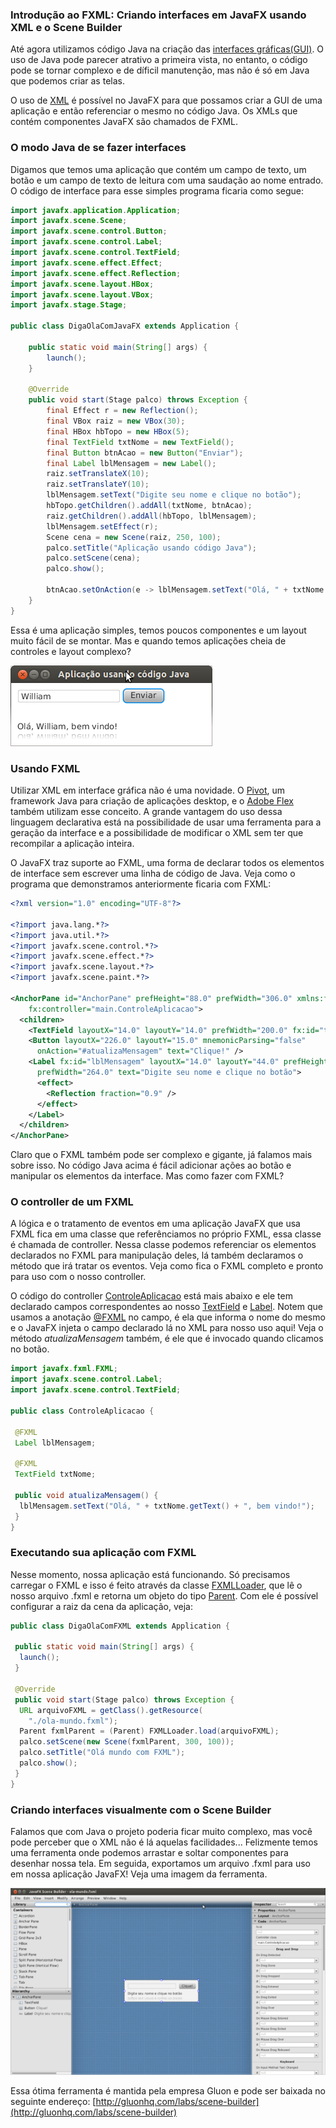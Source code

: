 ### Introdução ao FXML: Criando interfaces em JavaFX usando XML e o Scene Builder

Até agora utilizamos código Java na criação das [interfaces gráficas\(GUI\)](http://pt.wikipedia.org/wiki/Interface_gr%C3%A1fica_do_utilizador). O uso de Java  pode parecer atrativo a primeira vista, no entanto, o código pode se tornar complexo e de díficil manutenção, mas não é só em Java que podemos criar as telas.

O uso de [XML](http://www.w3schools.com/xml/) é possível no JavaFX para que possamos criar a GUI de uma aplicação e então referenciar o mesmo no código Java. Os XMLs que contém componentes JavaFX são chamados de FXML.

### O modo Java de se fazer interfaces

Digamos que temos uma aplicação que contém um campo de texto, um botão e um campo de texto de leitura com uma saudação ao nome entrado. O código de interface para esse simples programa ficaria como segue:

```java
import javafx.application.Application;
import javafx.scene.Scene;
import javafx.scene.control.Button;
import javafx.scene.control.Label;
import javafx.scene.control.TextField;
import javafx.scene.effect.Effect;
import javafx.scene.effect.Reflection;
import javafx.scene.layout.HBox;
import javafx.scene.layout.VBox;
import javafx.stage.Stage;

public class DigaOlaComJavaFX extends Application {

    public static void main(String[] args) {
        launch();
    }

    @Override
    public void start(Stage palco) throws Exception {
        final Effect r = new Reflection();
        final VBox raiz = new VBox(30);
        final HBox hbTopo = new HBox(5);
        final TextField txtNome = new TextField();
        final Button btnAcao = new Button("Enviar");
        final Label lblMensagem = new Label();
        raiz.setTranslateX(10);
        raiz.setTranslateY(10);
        lblMensagem.setText("Digite seu nome e clique no botão");
        hbTopo.getChildren().addAll(txtNome, btnAcao);
        raiz.getChildren().addAll(hbTopo, lblMensagem);
        lblMensagem.setEffect(r);
        Scene cena = new Scene(raiz, 250, 100);
        palco.setTitle("Aplicação usando código Java");
        palco.setScene(cena);
        palco.show();

        btnAcao.setOnAction(e -> lblMensagem.setText("Olá, " + txtNome.getText() + ", bem vindo!"));
    }
}
```

Essa é uma aplicação simples, temos poucos componentes e um layout muito fácil de se montar. Mas e quando temos aplicações cheia de controles e layout complexo?

![](/imagens/telas/appjavaSimples.png)

### Usando FXML

Utilizar XML em interface gráfica não é uma novidade. O [Pivot](https://pivot.apache.org/), um framework Java para criação de aplicações desktop, e o [Adobe Flex](http://www.adobe.com/products/flex.html) também utilizam esse conceito. A grande vantagem do uso dessa linguagem declarativa está na possibilidade de usar uma ferramenta para a geração da interface e a possibilidade de modificar o XML sem ter que recompilar a aplicação inteira.

O JavaFX traz suporte ao FXML, uma forma de declarar todos os elementos de interface sem escrever uma linha de código de Java. Veja como o programa que demonstramos anteriormente ficaria com FXML:

```xml
<?xml version="1.0" encoding="UTF-8"?>

<?import java.lang.*?>
<?import java.util.*?>
<?import javafx.scene.control.*?>
<?import javafx.scene.effect.*?>
<?import javafx.scene.layout.*?>
<?import javafx.scene.paint.*?>

<AnchorPane id="AnchorPane" prefHeight="88.0" prefWidth="306.0" xmlns:fx="http://javafx.com/fxml" 
    fx:controller="main.ControleAplicacao">
  <children>
    <TextField layoutX="14.0" layoutY="14.0" prefWidth="200.0" fx:id="txtNome" />
    <Button layoutX="226.0" layoutY="15.0" mnemonicParsing="false" 
      onAction="#atualizaMensagem" text="Clique!" />
    <Label fx:id="lblMensagem" layoutX="14.0" layoutY="44.0" prefHeight="21.0" 
      prefWidth="264.0" text="Digite seu nome e clique no botão">
      <effect>
        <Reflection fraction="0.9" />
      </effect>
    </Label>
  </children>
</AnchorPane>
```

Claro que o FXML também pode ser complexo e gigante, já falamos mais sobre isso. No código Java acima é fácil adicionar ações ao botão e manipular os elementos da interface. Mas como fazer com FXML?

### O controller de um FXML

A lógica e o tratamento de eventos em uma aplicação JavaFX que usa FXML fica em uma classe que referênciamos no próprio FXML, essa classe é chamada de controller. Nessa classe podemos referenciar os elementos declarados no FXML para manipulação deles, lá também declaramos o método que irá tratar os eventos. Veja como fica o FXML completo e pronto para uso com o nosso controller.

O código do controller [ControleAplicacao](https://github.com/jesuino/javafx-basic-tutorials/blob/master/blog-javafx/post-11-fxml/src/main/ControleAplicacao.java) está mais abaixo e ele tem declarado campos correspondentes ao nosso [TextField](http://aprendendo-javafx.blogspot.com.br/2012/07/controles-basicos-de-interface-i.html) e [Label](http://aprendendo-javafx.blogspot.com.br/2012/07/controles-basicos-de-interface-i.html). Notem que usamos a anotação [@FXML](http://docs.oracle.com/javafx/2/api/javafx/fxml/FXML.html) no campo, é ela que informa o nome do mesmo e o JavaFX injeta o campo declarado lá no XML para nosso uso aqui! Veja o método _atualizaMensagem_ também, é ele que é invocado quando clicamos no botão.

```java
import javafx.fxml.FXML;
import javafx.scene.control.Label;
import javafx.scene.control.TextField;

public class ControleAplicacao {

 @FXML
 Label lblMensagem;

 @FXML
 TextField txtNome;

 public void atualizaMensagem() {
  lblMensagem.setText("Olá, " + txtNome.getText() + ", bem vindo!");
 }
}
```

### Executando sua aplicação com FXML

Nesse momento, nossa aplicação está funcionando. Só precisamos carregar o FXML e isso é feito através da classe [FXMLLoader](http://docs.oracle.com/javafx/2/api/javafx/fxml/FXMLLoader.html), que lê o nosso arquivo .fxml e retorna um objeto do tipo [Parent](http://docs.oracle.com/javafx/2/api/javafx/scene/Parent.html). Com ele é possível configurar a raiz da cena da aplicação, veja:

```java
public class DigaOlaComFXML extends Application {

 public static void main(String[] args) {
  launch(); 
 }

 @Override
 public void start(Stage palco) throws Exception {
  URL arquivoFXML = getClass().getResource(
    "./ola-mundo.fxml");
  Parent fxmlParent = (Parent) FXMLLoader.load(arquivoFXML);
  palco.setScene(new Scene(fxmlParent, 300, 100));
  palco.setTitle("Olá mundo com FXML");
  palco.show();
 }
}
```

### Criando interfaces visualmente com o Scene Builder

Falamos que com Java o projeto poderia ficar muito complexo, mas você pode perceber que o XML não é lá aquelas facilidades... Felizmente temos uma ferramenta onde podemos arrastar e soltar componentes para desenhar nossa tela. Em seguida, exportamos um arquivo .fxml para uso em nossa aplicação JavaFX! Veja uma imagem da ferramenta.

![](/imagens/telas/scene-builder.png)

Essa ótima ferramenta é mantida pela empresa Gluon e pode ser baixada no seguinte endereço: [http://gluonhq.com/labs/scene-builder](http://gluonhq.com/labs/scene-builder)

